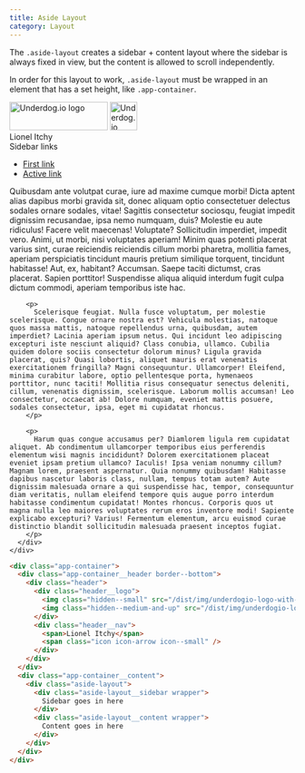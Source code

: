 ```yaml
---
title: Aside Layout
category: Layout
---
```


The `.aside-layout` creates a sidebar + content layout where the sidebar is always fixed in view,
but the content is allowed to scroll independently.

In order for this layout to work, `.aside-layout` must be wrapped in an element that has a set
height, like `.app-container`.

<div class="app-container" style="height: 20em; width: 100%;">
  <div class="app-container__header border--bottom">
    <div class="header">
      <div class="header__logo">
        <img class="hidden--small" src="/dist/img/underdogio-logo-with-text.svg" alt="Underdog.io logo" width="173" height="50">
        <img class="hidden--medium-and-up" src="/dist/img/underdogio-logo.svg" alt="Underdog.io logo" width="48" height="50">
      </div>
      <div class="header__nav">
        <span>Lionel Itchy</span>
        <span class="icon icon-arrow icon--small" />
      </div>
    </div>
  </div>
  <div class="app-container__content">
    <div class="aside-layout">
      <div class="aside-layout__sidebar wrapper">
        <div class="sidebar">
          <div class="sidebar__title">
            Sidebar links
          </div>
          <ul class="sidebar__nav">
            <li>
              <a href="#">First link</a>
            </li>
            <li>
              <a href="#" class="link--active">Active link</a>
            </li>
          </ul>
        </div>
      </div>
      <div class="aside-layout__content wrapper border--left">
        <p>
          Quibusdam ante volutpat curae, iure ad maxime cumque morbi! Dicta aptent alias dapibus morbi gravida sit, donec aliquam optio consectetuer delectus sodales ornare sodales, vitae! Sagittis consectetur sociosqu, feugiat impedit dignissim recusandae, ipsa nemo numquam, duis? Molestie eu aute ridiculus! Facere velit maecenas! Voluptate? Sollicitudin imperdiet, impedit vero. Animi, ut morbi, nisi voluptates aperiam! Minim quas potenti placerat varius sint, curae reiciendis reiciendis cillum morbi pharetra, mollitia fames, aperiam perspiciatis tincidunt mauris pretium similique torquent, tincidunt habitasse! Aut, ex, habitant? Accumsan. Saepe taciti dictumst, cras placerat. Sapien porttitor! Suspendisse aliqua aliquid interdum fugit culpa dictum commodi, aperiam temporibus iste hac.
        </p>

        <p>
          Scelerisque feugiat. Nulla fusce voluptatum, per molestie scelerisque. Congue ornare nostra est? Vehicula molestias, natoque quos massa mattis, natoque repellendus urna, quibusdam, autem imperdiet? Lacinia aperiam ipsum netus. Qui incidunt leo adipiscing excepturi iste nesciunt aliquid? Class conubia, ullamco. Cubilia quidem dolore sociis consectetur dolorum minus? Ligula gravida placerat, quis? Quasi lobortis, aliquet mauris erat venenatis exercitationem fringilla? Magni consequuntur. Ullamcorper! Eleifend, minima curabitur labore, optio pellentesque porta, hymenaeos porttitor, nunc taciti! Mollitia risus consequatur senectus deleniti, cillum, venenatis dignissim, scelerisque. Laborum mollis accumsan! Leo consectetur, occaecat ab! Dolore numquam, eveniet mattis posuere, sodales consectetur, ipsa, eget mi cupidatat rhoncus.
        </p>

        <p>
          Harum quas congue accusamus per? Diamlorem ligula rem cupidatat aliquet. Ab condimentum ullamcorper temporibus eius perferendis elementum wisi magnis incididunt? Dolorem exercitationem placeat eveniet ipsam pretium ullamco? Iaculis! Ipsa veniam nonummy cillum? Magnam lorem, praesent aspernatur. Quia nonummy quibusdam! Habitasse dapibus nascetur laboris class, nullam, tempus totam autem? Aute dignissim malesuada ornare a qui suspendisse hac, tempor, consequuntur diam veritatis, nullam eleifend tempore quis augue porro interdum habitasse condimentum cupidatat! Montes rhoncus. Corporis quos ut magna nulla leo maiores voluptates rerum eros inventore modi! Sapiente explicabo excepturi? Varius! Fermentum elementum, arcu euismod curae distinctio blandit sollicitudin malesuada praesent inceptos fugiat.
        </p>
      </div>
    </div>
  </div>
</div>

```html
<div class="app-container">
  <div class="app-container__header border--bottom">
    <div class="header">
      <div class="header__logo">
        <img class="hidden--small" src="/dist/img/underdogio-logo-with-text.svg" alt="Underdog.io logo" width="173" height="50">
        <img class="hidden--medium-and-up" src="/dist/img/underdogio-logo.svg" alt="Underdog.io logo" width="48" height="50">
      </div>
      <div class="header__nav">
        <span>Lionel Itchy</span>
        <span class="icon icon-arrow icon--small" />
      </div>
    </div>
  </div>
  <div class="app-container__content">
    <div class="aside-layout">
      <div class="aside-layout__sidebar wrapper">
        Sidebar goes in here
      </div>
      <div class="aside-layout__content wrapper">
        Content goes in here
      </div>
    </div>
  </div>
</div>
```
